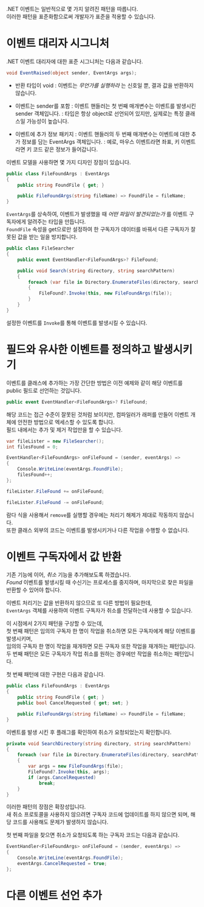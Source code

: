 .NET 이벤트는 일반적으로 몇 가지 알려진 패턴을 따릅니다.        
이러한 패턴을 표준화함으로써 개발자가 표준을 적용할 수 있습니다.      

# 이벤트 대리자 시그니처
.NET 이벤트 대리자에 대한 표준 시그니처는 다음과 같습니다.        
```cs
void EventRaised(object sender, EventArgs args);
```
- 반환 타입이 void
: 이벤트는 _무언가를 실행하라_ 는 신호일 뿐, 결과 값을 반환하지 않습니다.

- 이벤트는 sender를 포함
: 이벤트 핸들러는 첫 번째 매개변수는 이벤트를 발생시킨 sender 객체입니다.
: 타입은 항상 object로 선언되어 있지만, 실제로는 특정 클래스일 가능성이 높습니다.

- 이벤트에 추가 정보 패키지
: 이벤트 핸들러의 두 번째 매개변수는 이벤트에 대한 추가 정보를 담는 EventArgs 객체입니다.
: 예로, 마우스 이벤트라면 좌표, 키 이벤트라면 키 코드 같은 정보가 들어갑니다.

이벤트 모델을 사용하면 몇 가지 디자인 장점이 있습니다.
```cs
public class FileFoundArgs : EventArgs
{
    public string FoundFile { get; }

    public FileFoundArgs(string fileName) => FoundFile = fileName;
}
```
`EventArgs`를 상속하여, 이벤트가 발생했을 때 _어떤 파일이 발견되었는가_ 를 이벤트 구독자에게 알려주는 타입을 만듭니다.         
`FoundFile` 속성을 get으로만 설정하여 한 구독자가 데이터를 바꿔서 다른 구독자가 잘못된 값을 받는 일을 방지합니다.       

```cs
public class FileSearcher
{
    public event EventHandler<FileFoundArgs>? FileFound;

    public void Search(string directory, string searchPattern)
    {
        foreach (var file in Directory.EnumerateFiles(directory, searchPattern))
        {
            FileFound?.Invoke(this, new FileFoundArgs(file));
        }
    }
}
```
설정한 이벤트를 `Invoke`를 통해 이벤트를 발생시킬 수 있습니다.      

# 필드와 유사한 이벤트를 정의하고 발생시키기
이벤트를 클래스에 추가하는 가장 간단한 방법은 이전 예제와 같이 해당 이벤트를 public 필드로 선언하는 것입니다.      
```cs
public event EventHandler<FileFoundArgs>? FileFound;
```
해당 코드는 접근 수준이 잘못된 것처럼 보이지만, 컴파일러가 래퍼를 만들어 이벤트 개체에 안전한 방법으로 엑세스할 수 있도록 합니다.     
필드 내에서는 추가 및 제거 작업만을 할 수 있습니다.      
```cs
var fileLister = new FileSearcher();
int filesFound = 0;

EventHandler<FileFoundArgs> onFileFound = (sender, eventArgs) =>
{
    Console.WriteLine(eventArgs.FoundFile);
    filesFound++;
};

fileLister.FileFound += onFileFound;

fileLister.FileFound -= onFileFound;
```
람다 식을 사용해서 `remove`를 실행할 경우에는 처리기 해제가 제대로 작동하지 않습니다.      
또한 클래스 외부의 코드는 이벤트를 발생시키거나 다른 작업을 수행할 수 없습니다.    

# 이벤트 구독자에서 값 반환
기존 기능에 이어, _취소_ 기능을 추가해보도록 하겠습니다.      
_Found_ 이벤트를 발생시킬 때 수신기는 프로세스를 중지하며, 마지막으로 찾은 파일을 반환할 수 있어야 합니다.   

이벤트 처리기는 값을 반환하지 않으므로 또 다른 방법이 필요한데,       
`EventArgs` 객체를 사용하여 이벤트 구독자가 취소를 전달하는데 사용할 수 있습니다.    

이 시점에서 2가지 패턴을 구상할 수 있는데,      
첫 번째 패턴은 임의의 구독자 한 명이 작업을 취소하면 모든 구독자에게 해당 이벤트를 발생시키며,         
임의의 구독자 한 명이 작업을 재개하면 모든 구독자 또한 작업을 재개하는 패턴입니다.     
두 번째 패턴은 모든 구독자가 작업 취소를 원하는 경우에만 작업을 취소하는 패턴입니다.      

첫 번째 패턴에 대한 구현은 다음과 같습니다.     
```cs
public class FileFoundArgs : EventArgs
{
    public string FoundFile { get; }
    public bool CancelRequested { get; set; }

    public FileFoundArgs(string fileName) => FoundFile = fileName;
}
```

이벤트를 발생 시킨 후 플래그를 확인하여 취소가 요청되었는지 확인합니다.    
```cs
private void SearchDirectory(string directory, string searchPattern)
{
    foreach (var file in Directory.EnumerateFiles(directory, searchPattern))
    {
        var args = new FileFoundArgs(file);
        FileFound?.Invoke(this, args);
        if (args.CancelRequested)
            break;
    }
}
```

이러한 패턴의 장점은 확장성입니다.       
새 취소 프로토콜을 사용하지 않으려면 구독자 코드에 업데이트를 하지 않으면 되며, 해당 코드를 사용해도 문제가 발생하지 않습니다.    

첫 번째 파일을 찾으면 취소가 요청되도록 하는 구독자 코드는 다음과 같습니다. 
```cs
EventHandler<FileFoundArgs> onFileFound = (sender, eventArgs) =>
{
    Console.WriteLine(eventArgs.FoundFile);
    eventArgs.CancelRequested = true;
};
```

# 다른 이벤트 선언 추가
